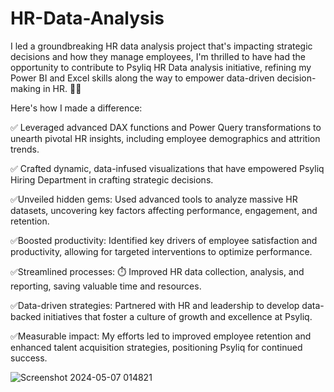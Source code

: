 # HR-Data-Analysis

I led a groundbreaking HR data analysis project that's impacting strategic decisions and how they manage employees, I'm thrilled to have had the opportunity to contribute to Psyliq HR Data analysis initiative, refining my Power BI and Excel skills along the way to empower data-driven decision-making in HR. 🚀✨



Here's how I made a difference:



✅ Leveraged advanced DAX functions and Power Query transformations to unearth pivotal HR insights, including employee demographics and attrition trends.

✅ Crafted dynamic, data-infused visualizations that have empowered Psyliq Hiring Department in crafting strategic decisions.

✅Unveiled hidden gems: Used advanced tools to analyze massive HR datasets, uncovering key factors affecting performance, engagement, and retention.

✅Boosted productivity: Identified key drivers of employee satisfaction and productivity, allowing for targeted interventions to optimize performance.

✅Streamlined processes: ⏱️ Improved HR data collection, analysis, and reporting, saving valuable time and resources.

✅Data-driven strategies: Partnered with HR and leadership to develop data-backed initiatives that foster a culture of growth and excellence at Psyliq.

✅Measurable impact: My efforts led to improved employee retention and enhanced talent acquisition strategies, positioning Psyliq for continued success.

![Screenshot 2024-05-07 014821](https://github.com/Namankamra1785/HR-Data-Analysis/assets/74761237/06508fd6-06c3-4d95-b915-edbfc7f4c00f)

